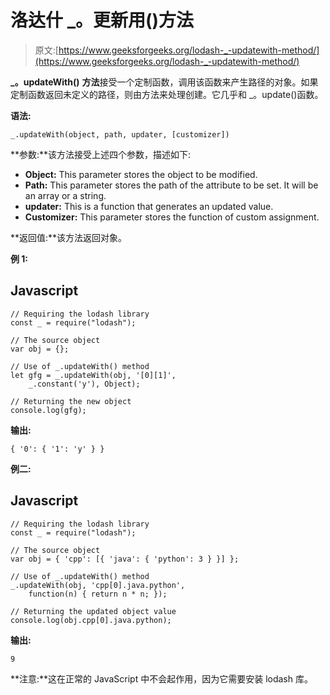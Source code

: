 # 洛达什 _。更新用()方法

> 原文:[https://www.geeksforgeeks.org/lodash-_-updatewith-method/](https://www.geeksforgeeks.org/lodash-_-updatewith-method/)

**_。updateWith()** **方法**接受一个定制函数，调用该函数来产生路径的对象。如果定制函数返回未定义的路径，则由方法来处理创建。它几乎和 _。update()函数。

**语法:**

```
_.updateWith(object, path, updater, [customizer])

```

**参数:**该方法接受上述四个参数，描述如下:

*   **Object:** This parameter stores the object to be modified.
*   **Path:** This parameter stores the path of the attribute to be set. It will be an array or a string.
*   **updater:** This is a function that generates an updated value.
*   **Customizer:** This parameter stores the function of custom assignment.

**返回值:**该方法返回对象。

**例 1:**

## Javascript

```
// Requiring the lodash library  
const _ = require("lodash");  

// The source object 
var obj = {};

// Use of _.updateWith() method 
let gfg = _.updateWith(obj, '[0][1]',
    _.constant('y'), Object);

// Returning the new object
console.log(gfg);
```

**输出:**

```
{ '0': { '1': 'y' } }

```

**例二:**

## Javascript

```
// Requiring the lodash library  
const _ = require("lodash");  

// The source object 
var obj = { 'cpp': [{ 'java': { 'python': 3 } }] };

// Use of _.updateWith() method 
_.updateWith(obj, 'cpp[0].java.python', 
    function(n) { return n * n; });

// Returning the updated object value
console.log(obj.cpp[0].java.python);
```

**输出:**

```
9
```

**注意:**这在正常的 JavaScript 中不会起作用，因为它需要安装 lodash 库。